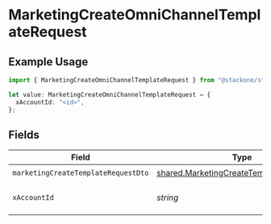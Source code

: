 # MarketingCreateOmniChannelTemplateRequest

## Example Usage

```typescript
import { MarketingCreateOmniChannelTemplateRequest } from "@stackone/stackone-client-ts/sdk/models/operations";

let value: MarketingCreateOmniChannelTemplateRequest = {
  xAccountId: "<id>",
};
```

## Fields

| Field                                                                                                       | Type                                                                                                        | Required                                                                                                    | Description                                                                                                 |
| ----------------------------------------------------------------------------------------------------------- | ----------------------------------------------------------------------------------------------------------- | ----------------------------------------------------------------------------------------------------------- | ----------------------------------------------------------------------------------------------------------- |
| `marketingCreateTemplateRequestDto`                                                                         | [shared.MarketingCreateTemplateRequestDto](../../../sdk/models/shared/marketingcreatetemplaterequestdto.md) | :heavy_check_mark:                                                                                          | N/A                                                                                                         |
| `xAccountId`                                                                                                | *string*                                                                                                    | :heavy_check_mark:                                                                                          | The account identifier                                                                                      |